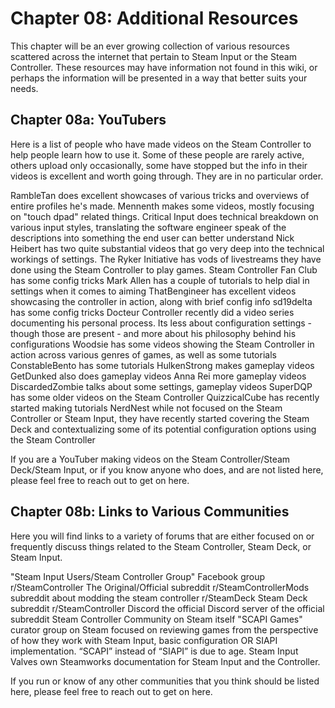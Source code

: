 # Chapter 08: Additional Resources

This chapter will be an ever growing collection of various resources scattered across the internet that pertain to Steam Input or the Steam Controller. These resources may have information not found in this wiki, or perhaps the information will be presented in a way that better suits your needs.

## Chapter 08a: YouTubers

Here is a list of people who have made videos on the Steam Controller to help people learn how to use it. Some of these people are rarely active, others upload only occasionally, some have stopped but the info in their videos is excellent and worth going through. They are in no particular order.

RambleTan does excellent showcases of various tricks and overviews of entire profiles he's made.
Mennenth makes some videos, mostly focusing on "touch dpad" related things.
Critical Input does technical breakdown on various input styles, translating the software engineer speak of the descriptions into something the end user can better understand
Nick Heibert has two quite substantial videos that go very deep into the technical workings of settings.
The Ryker Initiative has vods of livestreams they have done using the Steam Controller to play games.
Steam Controller Fan Club has some config tricks
Mark Allen has a couple of tutorials to help dial in settings when it comes to aiming
ThatBengineer has excellent videos showcasing the controller in action, along with brief config info
sd19delta has some config tricks
Docteur Controller recently did a video series documenting his personal process. Its less about configuration settings - though those are present - and more about his philosophy behind his configurations
Woodsie has some videos showing the Steam Controller in action across various genres of games, as well as some tutorials
ConstableBento has some tutorials
HulkenStrong makes gameplay videos
GetDunked also does gameplay videos
Anna Rei more gameplay videos
DiscardedZombie talks about some settings, gameplay videos
SuperDQP has some older videos on the Steam Controller
QuizzicalCube has recently started making tutorials
NerdNest while not focused on the Steam Controller or Steam Input, they have recently started covering the Steam Deck and contextualizing some of its potential configuration options using the Steam Controller

If you are a YouTuber making videos on the Steam Controller/Steam Deck/Steam Input, or if you know anyone who does, and are not listed here, please feel free to reach out to get on here.

## Chapter 08b: Links to Various Communities

Here you will find links to a variety of forums that are either focused on or frequently discuss things related to the Steam Controller, Steam Deck, or Steam Input.

"Steam Input Users/Steam Controller Group" Facebook group
r/SteamController The Original/Official subreddit
r/SteamControllerMods subreddit about modding the steam controller
r/SteamDeck Steam Deck subreddit
r/SteamController Discord the official Discord server of the official subreddit
Steam Controller Community on Steam itself
"SCAPI Games" curator group on Steam focused on reviewing games from the perspective of how they work with Steam Input, basic configuration OR SIAPI implementation. “SCAPI” instead of “SIAPI” is due to age.
Steam Input Valves own Steamworks documentation for Steam Input and the Controller.

If you run or know of any other communities that you think should be listed here, please feel free to reach out to get on here.
